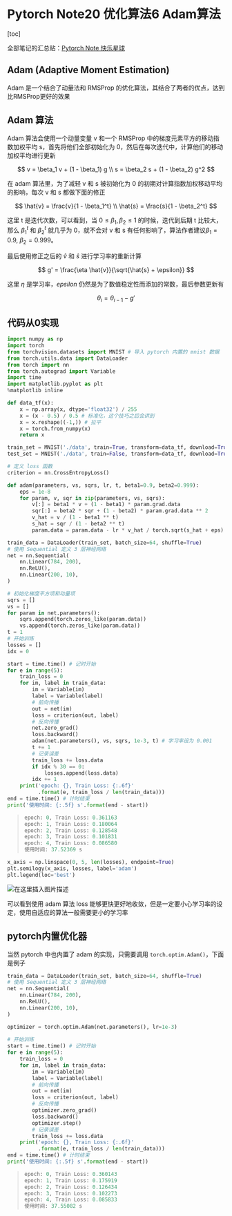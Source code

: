 # Pytorch Note20 优化算法6 Adam算法

[toc]

全部笔记的汇总贴：[Pytorch Note 快乐星球](https://blog.csdn.net/weixin_45508265/article/details/117809512)

## Adam (Adaptive Moment Estimation)

Adam 是一个结合了动量法和 RMSProp 的优化算法，其结合了两者的优点，达到比RMSProp更好的效果

## Adam 算法

Adam 算法会使用一个动量变量 v 和一个 RMSProp 中的梯度元素平方的移动指数加权平均 s，首先将他们全部初始化为 0，然后在每次迭代中，计算他们的移动加权平均进行更新

$$
v = \beta_1 v + (1 - \beta_1) g \\
s = \beta_2 s + (1 - \beta_2) g^2
$$

在 adam 算法里，为了减轻 v 和 s 被初始化为 0 的初期对计算指数加权移动平均的影响，每次 v 和 s 都做下面的修正

$$
\hat{v} = \frac{v}{1 - \beta_1^t} \\
\hat{s} = \frac{s}{1 - \beta_2^t}
$$

这里 t 是迭代次数，可以看到，当 $0 \leq \beta_1, \beta_2 \leq 1$ 的时候，迭代到后期 t 比较大，那么 $\beta_1^t$ 和 $\beta_2^t$ 就几乎为 0，就不会对 v 和 s 有任何影响了，算法作者建议$\beta_1 = 0.9$, $\beta_2 = 0.999$。

最后使用修正之后的 $\hat{v}$ 和 $\hat{s}$ 进行学习率的重新计算

$$
g' = \frac{\eta \hat{v}}{\sqrt{\hat{s} + \epsilon}}
$$

这里 $\eta$ 是学习率，$epsilon$ 仍然是为了数值稳定性而添加的常数，最后参数更新有

$$
\theta_i = \theta_{i-1} - g'
$$

## 代码从0实现

```python
import numpy as np
import torch
from torchvision.datasets import MNIST # 导入 pytorch 内置的 mnist 数据
from torch.utils.data import DataLoader
from torch import nn
from torch.autograd import Variable
import time
import matplotlib.pyplot as plt
%matplotlib inline

def data_tf(x):
    x = np.array(x, dtype='float32') / 255
    x = (x - 0.5) / 0.5 # 标准化，这个技巧之后会讲到
    x = x.reshape((-1,)) # 拉平
    x = torch.from_numpy(x)
    return x

train_set = MNIST('./data', train=True, transform=data_tf, download=True) # 载入数据集，申明定义的数据变换
test_set = MNIST('./data', train=False, transform=data_tf, download=True)

# 定义 loss 函数
criterion = nn.CrossEntropyLoss()
```

```python
def adam(parameters, vs, sqrs, lr, t, beta1=0.9, beta2=0.999):
    eps = 1e-8
    for param, v, sqr in zip(parameters, vs, sqrs):
        v[:] = beta1 * v + (1 - beta1) * param.grad.data
        sqr[:] = beta2 * sqr + (1 - beta2) * param.grad.data ** 2
        v_hat = v / (1 - beta1 ** t)
        s_hat = sqr / (1 - beta2 ** t)
        param.data = param.data - lr * v_hat / torch.sqrt(s_hat + eps)
```

```python
train_data = DataLoader(train_set, batch_size=64, shuffle=True)
# 使用 Sequential 定义 3 层神经网络
net = nn.Sequential(
    nn.Linear(784, 200),
    nn.ReLU(),
    nn.Linear(200, 10),
)

# 初始化梯度平方项和动量项
sqrs = []
vs = []
for param in net.parameters():
    sqrs.append(torch.zeros_like(param.data))
    vs.append(torch.zeros_like(param.data))
t = 1
# 开始训练
losses = []
idx = 0

start = time.time() # 记时开始
for e in range(5):
    train_loss = 0
    for im, label in train_data:
        im = Variable(im)
        label = Variable(label)
        # 前向传播
        out = net(im)
        loss = criterion(out, label)
        # 反向传播
        net.zero_grad()
        loss.backward()
        adam(net.parameters(), vs, sqrs, 1e-3, t) # 学习率设为 0.001
        t += 1
        # 记录误差
        train_loss += loss.data
        if idx % 30 == 0:
            losses.append(loss.data)
        idx += 1
    print('epoch: {}, Train Loss: {:.6f}'
          .format(e, train_loss / len(train_data)))
end = time.time() # 计时结束
print('使用时间: {:.5f} s'.format(end - start))
```

> ```python
> epoch: 0, Train Loss: 0.361163
> epoch: 1, Train Loss: 0.180064
> epoch: 2, Train Loss: 0.128548
> epoch: 3, Train Loss: 0.101831
> epoch: 4, Train Loss: 0.086580
> 使用时间: 37.52369 s
> ```
>
> 

```python
x_axis = np.linspace(0, 5, len(losses), endpoint=True)
plt.semilogy(x_axis, losses, label='adam')
plt.legend(loc='best')
```

![在这里插入图片描述](https://img-blog.csdnimg.cn/20210720112850937.png?x-oss-process=image/watermark,type_ZmFuZ3poZW5naGVpdGk,shadow_10,text_aHR0cHM6Ly9ibG9nLmNzZG4ubmV0L3dlaXhpbl80NTUwODI2NQ==,size_16,color_FFFFFF,t_70)

可以看到使用 adam 算法 loss 能够更快更好地收敛，但是一定要小心学习率的设定，使用自适应的算法一般需要更小的学习率

## pytorch内置优化器

当然 pytorch 中也内置了 adam 的实现，只需要调用 `torch.optim.Adam()`，下面是例子

```python
train_data = DataLoader(train_set, batch_size=64, shuffle=True)
# 使用 Sequential 定义 3 层神经网络
net = nn.Sequential(
    nn.Linear(784, 200),
    nn.ReLU(),
    nn.Linear(200, 10),
)

optimizer = torch.optim.Adam(net.parameters(), lr=1e-3)
    
# 开始训练
start = time.time() # 记时开始
for e in range(5):
    train_loss = 0
    for im, label in train_data:
        im = Variable(im)
        label = Variable(label)
        # 前向传播
        out = net(im)
        loss = criterion(out, label)
        # 反向传播
        optimizer.zero_grad()
        loss.backward()
        optimizer.step()
        # 记录误差
        train_loss += loss.data
    print('epoch: {}, Train Loss: {:.6f}'
          .format(e, train_loss / len(train_data)))
end = time.time() # 计时结束
print('使用时间: {:.5f} s'.format(end - start))
```

> ```python
> epoch: 0, Train Loss: 0.360143
> epoch: 1, Train Loss: 0.175919
> epoch: 2, Train Loss: 0.126434
> epoch: 3, Train Loss: 0.102273
> epoch: 4, Train Loss: 0.085833
> 使用时间: 37.55082 s
> ```

